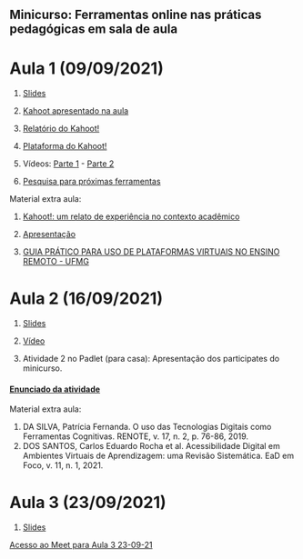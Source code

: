 ## Minicurso: Ferramentas online nas práticas pedagógicas em sala de aula
# Aula 1 (09/09/2021)

1. [Slides](https://github.com/fischerJF/miniCursoFamart/blob/gh-pages/Ferramentas%20online%20nas%20pr%C3%A1ticas%20pedag%C3%B3gicas%20em%20sala%20de%20aula.pdf)

2. [Kahoot apresentado na aula](https://create.kahoot.it/share/apresentacao-kahoot/b97267e0-3f1f-4c03-ba79-b8ea90d17336) 

3. [Relatório do Kahoot!](https://github.com/fischerJF/miniCursoFamart/blob/gh-pages/Apresenta%C3%A7%C3%A3o%20Kahoot!.xlsx)

4. [Plataforma do Kahoot!](https://kahoot.com/schools-u/)

5. Vídeos: [Parte 1](https://youtu.be/fWHy-YtJ6MM) - [Parte 2](https://youtu.be/iaIpQMeLxXM)

6. [Pesquisa para próximas ferramentas](https://forms.gle/E2HQJKdKRbD5pxAP7)

Material extra aula:

1. [Kahoot!: um relato de experiência no contexto acadêmico](https://github.com/fischerJF/miniCursoFamart/blob/gh-pages/Kahoot!-%20um%20relato%20de%20experiencia%20no%20contexto%20acad%C3%AAmico.pdf)

2. [Apresentação](https://github.com/fischerJF/miniCursoFamart/blob/gh-pages/Apresentacao_Kahoot%20-%20um%20relato%20de%20experiencia%20no%20contexto%20acad%C3%AAmico.pdf)

3. [GUIA PRÁTICO PARA USO DE PLATAFORMAS VIRTUAIS NO ENSINO REMOTO - UFMG](https://www.nescon.medicina.ufmg.br/biblioteca/imagem/E-book-Guia-pratico-plataformas-virtuais-3.pdf)


# Aula 2 (16/09/2021)

1. [Slides](https://github.com/fischerJF/miniCursoFamart/blob/gh-pages/Aula2_Ferramentas%20online%20nas%20pr%C3%A1ticas%20pedag%C3%B3gicas%20em%20sala%20de%20aula%20(1).pdf)

2. [Vídeo](https://youtu.be/-iOYaDbn8OA) 

3. Atividade 2 no Padlet (para casa): Apresentação dos participates do minicurso. 
#### [Enunciado da atividade](https://padlet.com/fischerinf/523b4qkqid35dzf9)


Material extra aula:
1. DA SILVA, Patrícia Fernanda. O uso das Tecnologias Digitais como Ferramentas Cognitivas. RENOTE, v. 17, n. 2, p. 76-86, 2019.
2. DOS SANTOS, Carlos Eduardo Rocha et al. Acessibilidade Digital em Ambientes Virtuais de Aprendizagem: uma Revisão Sistemática. EaD em Foco, v. 11, n. 1, 2021.

# Aula 3 (23/09/2021)

1. [Slides](https://github.com/fischerJF/miniCursoFamart/blob/gh-pages/Aula3_Ferramentas%20online%20nas%20pr%C3%A1ticas%20pedag%C3%B3gicas%20em%20sala%20de%20aula.pdf)


[Acesso ao Meet para Aula 3 23-09-21](https://meet.google.com/myh-kaoz-hos?pli=1) 





